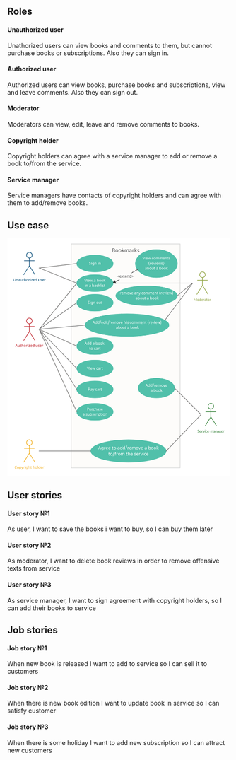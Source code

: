 ## Roles
#### Unauthorized user
Unathorized users can view books and comments to them, but cannot purchase books or subscriptions. Also they can sign in.
#### Authorized user
Authorized users can view books, purchase books and subscriptions, view and leave comments. Also they can sign out.
#### Moderator
Moderators can view, edit, leave and remove comments to books.
#### Copyright holder
Copyright holders can agree with a service manager to add or remove a book to/from the service.
#### Service manager
Service managers have contacts of copyright holders and can agree with them to add/remove books.

## Use case
![use cases](https://github.com/kkarnauk/se-project-fall-2021/blob/task_6/img/useCase2.jpg)
## User stories

#### User story №1
As user, I want to save the books i want to buy, so I can buy them later

#### User story №2
As moderator, I want to delete book reviews in order to remove offensive texts from service

#### User story №3
As service manager, I want to sign agreement with copyright holders, so I can add their books to service

## Job stories

#### Job story №1
When new book is released I want to add to service so I can sell it to customers

#### Job story №2
When there is new book edition I want to update book in service so I can satisfy customer

#### Job story №3
When there is some holiday I want to add new subscription so I can attract new customers
